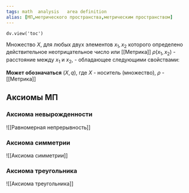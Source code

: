```yaml
---
tags: math  analysis   area definition
alias: [МП,метрического пространства,метрическим пространством]
---
```


```dataviewjs
dv.view('toc')
```

Множество $X$, для любых двух элементов $x_{1},x_{2}$ которого определено действительное неотрицательное число или [[Метрика]]  $\rho(x_{1},x_{2})$ - расстояние между $x_{1}$ и $x_{2}$, - обладающее следующими свойствами:

**Может обозначаться** $(X,q)$, где $X$ - носитель (множество), $\rho$ - [[Метрика]]

## Аксиомы МП
### Аксиома невырожденности
![[Равномерная непрерывность]]
### Аксиома симметрии
![[Аксиома симметрии]]
### Аксиома треугольника
![[Аксиома треугольника]]